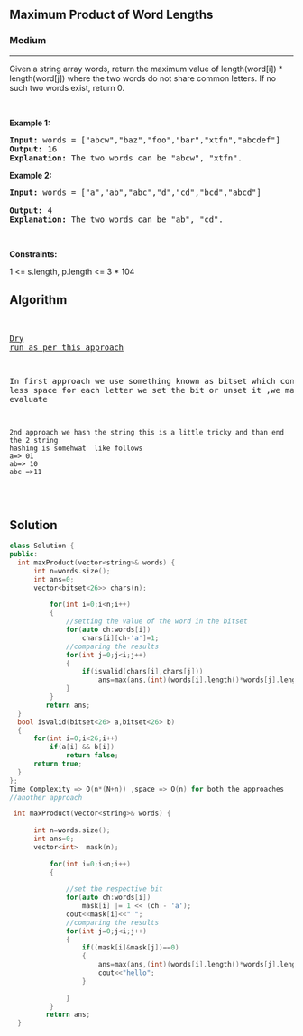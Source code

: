 <h2>Maximum Product of Word Lengths</h2>
<h3>Medium</h3><hr>
<div><p> Given a string array words, return the maximum value of length(word[i]) * length(word[j])
  where the two words do not share common letters. If no such two words exist, return 0.
</p>


<p>&nbsp;</p>
<p><strong>Example 1:</strong></p>
 
<pre><strong>Input:</strong> words = ["abcw","baz","foo","bar","xtfn","abcdef"]
<strong>Output:</strong> 16
<strong>Explanation:</strong> The two words can be "abcw", "xtfn".
</pre>

<p><strong>Example 2:</strong></p>

<pre><strong>Input:</strong> words = ["a","ab","abc","d","cd","bcd","abcd"]
     
<strong>Output:</strong> 4
<strong>Explanation:</strong> The two words can be "ab", "cd".
</pre>

<p>&nbsp;</p>
<p><strong>Constraints:</strong></p>
1 <= s.length, p.length <= 3 * 104

  <h2> Algorithm </h2>
 <pre>
  
 
   
   [Dry run as per this approach](https://leetcode.com/problems/maximum-product-of-word-lengths/discuss/2085586/C%2B%2B-or-Short-w-2-Approaches-O(n)-Space)
   
   In first approach we use something known as bitset which consumes less space for each letter we set the bit or unset it ,we match these nd evaluate
    
    2nd approach we hash the string this is a little tricky and than end the 2 string 
    hashing is somehwat  like follows
    a=> 01
    ab=> 10
    abc =>11 
  </pre>
  <h2> Solution </h2>
  
  ``` c++ 
class Solution {
public:
    int maxProduct(vector<string>& words) {
        int n=words.size();
        int ans=0;
        vector<bitset<26>> chars(n);
        
            for(int i=0;i<n;i++)
            {
                //setting the value of the word in the bitset
                for(auto ch:words[i])
                    chars[i][ch-'a']=1; 
                //comparing the results
                for(int j=0;j<i;j++)
                {   
                    if(isvalid(chars[i],chars[j]))
                        ans=max(ans,(int)(words[i].length()*words[j].length()));
                }
            }    
           return ans; 
    }
    bool isvalid(bitset<26> a,bitset<26> b)
    {
        for(int i=0;i<26;i++)
            if(a[i] && b[i])
                return false;
        return true;
    }
};
  Time Complexity => O(n*(N+n)) ,space => O(n) for both the approaches                            
  //another approach      
  
   int maxProduct(vector<string>& words) {
      
        int n=words.size();
        int ans=0;
        vector<int>  mask(n);
        
            for(int i=0;i<n;i++)
            {
                
                //set the respective bit
                for(auto ch:words[i])
                    mask[i] |= 1 << (ch - 'a');
                cout<<mask[i]<<" ";
                //comparing the results
                for(int j=0;j<i;j++)
                {   
                    if((mask[i]&mask[j])==0)
                    {
                        ans=max(ans,(int)(words[i].length()*words[j].length()));
                        cout<<"hello";
                    }
                        
                }
            }    
           return ans; 
    }
    
  ```
</div>
